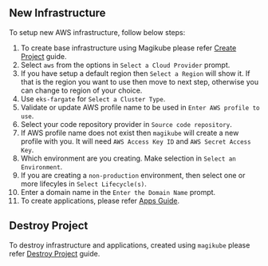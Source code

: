 ## New Infrastructure
To setup new AWS infrastructure, follow below steps:

1. To create base infrastructure using Magikube please refer [Create Project](../Create-Project.md) guide. 
2. Select `aws` from the options in `Select a Cloud Provider` prompt.
3. If you have setup a default region then `Select a Region` will show it. If that is the region you want to use then move to next step, otherwise you can change to region of your choice.
4. Use `eks-fargate` for `Select a Cluster Type`.
5. Validate or update AWS profile name to be used in `Enter AWS profile to use`.
6. Select your code repository provider in `Source code repository`.
7. If AWS profile name does not exist then `magikube` will create a new profile with you. It will need `AWS Access Key ID` and `AWS Secret Access Key`.
8. Which environment are you creating. Make selection in `Select an Environment`.
9. If you are creating a `non-production` environment, then select one or more lifecyles in `Select Lifecycle(s)`.
10. Enter a domain name in the `Enter the Domain Name` prompt.
11. To create applications, please refer [Apps Guide](../Apps/Apps.md).

## Destroy Project
To destroy infrastructure and applications, created using `magikube` please refer [Destroy Project](../Destroy-Project.md) guide.

